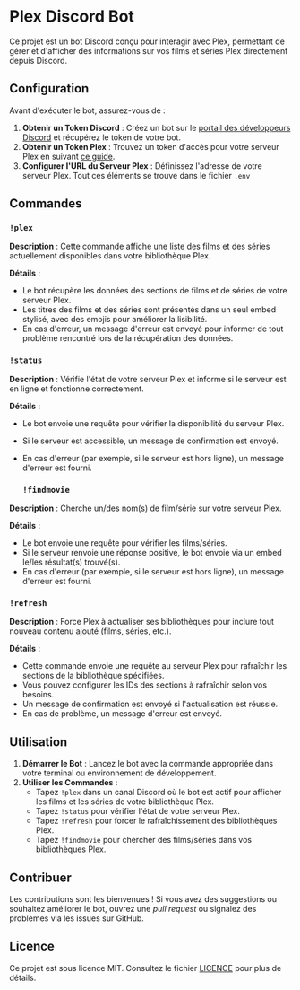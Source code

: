 # Plex Discord Bot

Ce projet est un bot Discord conçu pour interagir avec Plex, permettant de gérer et d'afficher des informations sur vos films et séries Plex directement depuis Discord.

## Configuration

Avant d'exécuter le bot, assurez-vous de :

1. **Obtenir un Token Discord** : Créez un bot sur le [portail des développeurs Discord](https://discord.com/developers/applications) et récupérez le token de votre bot.
2. **Obtenir un Token Plex** : Trouvez un token d'accès pour votre serveur Plex en suivant [ce guide](https://support.plex.tv/articles/204059436-finding-an-authentication-token-x-plex-token/).
3. **Configurer l'URL du Serveur Plex** : Définissez l'adresse de votre serveur Plex.
   Tout ces éléments se trouve dans le fichier `.env`

## Commandes

### `!plex`

**Description** : Cette commande affiche une liste des films et des séries actuellement disponibles dans votre bibliothèque Plex.

**Détails** :
- Le bot récupère les données des sections de films et de séries de votre serveur Plex.
- Les titres des films et des séries sont présentés dans un seul embed stylisé, avec des emojis pour améliorer la lisibilité.
- En cas d'erreur, un message d'erreur est envoyé pour informer de tout problème rencontré lors de la récupération des données.

### `!status`

**Description** : Vérifie l'état de votre serveur Plex et informe si le serveur est en ligne et fonctionne correctement.

**Détails** :
- Le bot envoie une requête pour vérifier la disponibilité du serveur Plex.
- Si le serveur est accessible, un message de confirmation est envoyé.
- En cas d'erreur (par exemple, si le serveur est hors ligne), un message d'erreur est fourni.

  ### `!findmovie`

**Description** : Cherche un/des nom(s) de film/série sur votre serveur Plex.

**Détails** :
- Le bot envoie une requête pour vérifier les films/séries.
- Si le serveur renvoie une réponse positive, le bot envoie via un embed le/les résultat(s) trouvé(s).
- En cas d'erreur (par exemple, si le serveur est hors ligne), un message d'erreur est fourni.

### `!refresh`

**Description** : Force Plex à actualiser ses bibliothèques pour inclure tout nouveau contenu ajouté (films, séries, etc.).

**Détails** :
- Cette commande envoie une requête au serveur Plex pour rafraîchir les sections de la bibliothèque spécifiées.
- Vous pouvez configurer les IDs des sections à rafraîchir selon vos besoins.
- Un message de confirmation est envoyé si l'actualisation est réussie.
- En cas de problème, un message d'erreur est envoyé.

## Utilisation

1. **Démarrer le Bot** : Lancez le bot avec la commande appropriée dans votre terminal ou environnement de développement.
2. **Utiliser les Commandes** :
   - Tapez `!plex` dans un canal Discord où le bot est actif pour afficher les films et les séries de votre bibliothèque Plex.
   - Tapez `!status` pour vérifier l'état de votre serveur Plex.
   - Tapez `!refresh` pour forcer le rafraîchissement des bibliothèques Plex.
   - Tapez `!findmovie` pour chercher des films/séries dans vos bibliothèques Plex.

## Contribuer

Les contributions sont les bienvenues ! Si vous avez des suggestions ou souhaitez améliorer le bot, ouvrez une *pull request* ou signalez des problèmes via les issues sur GitHub.

## Licence

Ce projet est sous licence MIT. Consultez le fichier [LICENCE](LICENCE) pour plus de détails.
